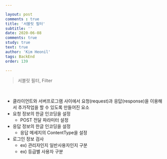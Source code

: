 ```yaml
---

layout: post
comments : true
title: '서블릿 필터'
subtitle: ''
date: 2020-06-08
comments: true
study: true
text: true
author: 'Kim Heonil'
tags: BackEnd
order: 139

---
```


> 서블릿 필터, Filter

<br>

- 클라이언트와 서버프로그램 사이에서 요청(request)과 응답(response)을 이용해서 추가작업을 할 수 있도록 만들어진 요소
- 요청 정보의 한글 인코딩을 설정
  - POST 전달 파라미터 설정
- 응답 정보의 한글 인코딩을 설정
  - 응답 메세지의 ContentType을 설정
- 로그인 정보 검사
  - ex) 관리자인지 일반사용자인지 구분
  - ex) 등급별 사용자 구분

<br><br>